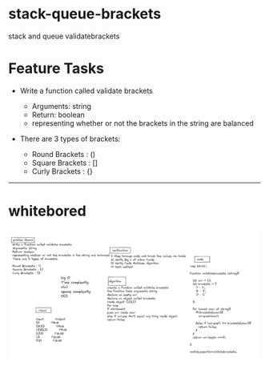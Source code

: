 # stack-queue-brackets

stack and queue validatebrackets 

# Feature Tasks

- Write a function called validate brackets
    + Arguments: string
    + Return: boolean
    + representing whether or not the brackets in the string are balanced

- There are 3 types of brackets:
    - Round Brackets : ()
    - Square Brackets : []
    - Curly Brackets : {}

-----------

# whitebored 

![13](../imagewhiteboard/codechallenge13.PNG)